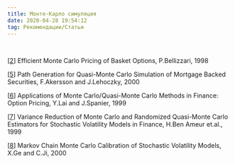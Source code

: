 ```yaml
---
title: Монте-Карло симуляция
date: 2020-04-28 19:54:12
tag: Рекомендации/Статьи
---
```


<br>

 
       
[<a href="http://www.smartquant.com/references/MonteCarlo/mc2.pdf">2</a>]        Efficient Monte Carlo Pricing of Basket Options, P.Bellizzari, 1998


[<a href="http://www.smartquant.com/references/MonteCarlo/mc5.pdf">5</a>]
                        Path Generation for Quasi-Monte Carlo Simulation of
                        Mortgage Backed Securities, F.Akersson and J.Lehoczky,
                        2000
   
[<a href="http://www.smartquant.com/references/MonteCarlo/mc6.pdf">6</a>]
                  Applications of Monte Carlo/Quasi-Monte Carlo Methods in
                  Finance: Option Pricing, Y.Lai and J.Spanier, 1999
   
[<a href="http://www.smartquant.com/references/MonteCarlo/mc7.pdf">7</a>]
      Variance Reduction of Monte Carlo and Randomized Quasi-Monte Carlo
      Estimators for Stochastic Volatility Models in Finance, H.Ben Ameur et.al.,
      1999

[<a href="http://www.smartquant.com/references/MonteCarlo/mc8.pdf">8</a>]
Markov Chain Monte Carlo Calibration of Stochastic Volatility Models, X.Ge and C.Ji, 2000   


</p>

    


